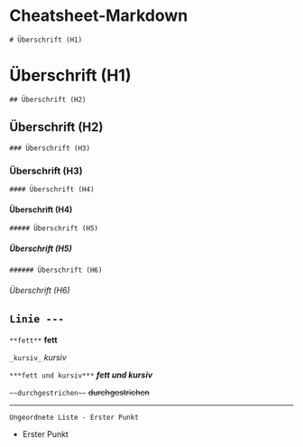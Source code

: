 # Cheatsheet-Markdown

`# Überschrift (H1)` 
# Überschrift (H1)
`## Überschrift (H2)` 
## Überschrift (H2)
`### Überschrift (H3)` 
### Überschrift (H3)
`#### Überschrift (H4)` 
#### Überschrift (H4)
`##### Überschrift (H5)` 
##### Überschrift (H5)
`###### Überschrift (H6)` 
###### Überschrift (H6)

`Linie ---`
---

`**fett**`
**fett**

`_kursiv_`
_kursiv_

`***fett und kursiv***`
***fett und kursiv***

`~~durchgestrichen~~`
~~durchgestrichen~~

---

`Ungeordnete Liste - Erster Punkt`
- Erster Punkt
